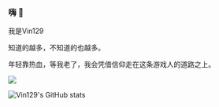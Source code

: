 ### 嗨 👋
我是Vin129

知道的越多，不知道的也越多。

年轻靠热血，等我老了，我会凭借信仰走在这条游戏人的道路之上。

[![](https://img.shields.io/badge/CSDN-BLOG-orange)](https://blog.csdn.net/qq_28820675)

![Vin129's GitHub stats](https://github-readme-stats.vercel.app/api?username=Vin129&theme=tokyonight&hide=stars,prs,issues,contribs)

<!--
**Vin129/Vin129** is a ✨ _special_ ✨ repository because its `README.md` (this file) appears on your GitHub profile.

Here are some ideas to get you started:

- 🔭 I’m currently working on ...
- 🌱 I’m currently learning ...
- 👯 I’m looking to collaborate on ...
- 🤔 I’m looking for help with ...
- 💬 Ask me about ...
- 📫 How to reach me: ...
- 😄 Pronouns: ...
- ⚡ Fun fact: ...
-->
